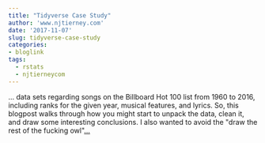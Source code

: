 ```yaml
---
title: "Tidyverse Case Study"
author: 'www.njtierney.com'
date: '2017-11-07'
slug: tidyverse-case-study
categories:
- bloglink
tags:
  - rstats
  - njtierneycom
---
```


... data sets regarding songs on the Billboard Hot 100 list from 1960 to 2016, including ranks for the given year, musical features, and lyrics. So, this blogpost walks through how you might start to unpack the data, clean it, and draw some interesting conclusions. I also wanted to avoid the "draw the rest of the fucking owl"[... <i class="fas fa-external-link-alt"></i>](https://www.njtierney.com/post/2017/11/07/tidyverse-billboard/)

